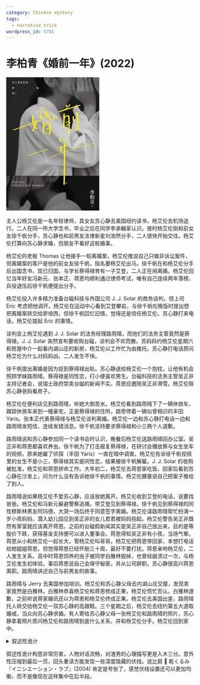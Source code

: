 ```yaml
---
category: Chinese mystery
tags:
  - narrative_trick
wordpress_id: 5741
---
```


# 李柏青《婚前一年》(2022)

<img src=images/2022_cover.jpg width=250/>

主人公杨艾伦是一名年轻律师，其女友苏心静去美国纽约读书，杨艾伦去机场送行。二人在同一所大学念书，毕业之后在同学李承翰家认识。彼时杨艾伦刚和前女友徐千帆分手，苏心静也和前男友法律新星刘浩然分手，二人很快开始交往。杨艾伦打算向苏心静求婚，但朋友不看好这桩婚事。

杨艾伦的老板 Thomas 让他接手一桩离婚案，杨艾伦推说自己只做非诉讼案件，但离婚案的客户是他的前女友徐千帆，指名要杨艾伦出马。徐千帆在和杨艾伦分手后出国念书，现已归国，与学长蔡得禄育有一子艾登，二人正在闹离婚。杨艾伦回忆当年好友冯新元、张本正、蒋恩均顺利通过律师考试，唯有自己连续两年落榜，兵役退伍后徐千帆便提出分手。

杨艾伦投入许多精力准备台磁科技与外国公司 J. J. Solar 的商务谈判，但上司 Eric 考虑把他调开。杨艾伦在运动中心看到艾登攀岩，与徐千帆吃晚饭时提出想把离婚案转交给廖培西，但徐千帆回忆旧情，觉得还是信任杨艾伦。苏心静打来电话，杨艾伦提起 Eric 的事情。

谈判会上杨艾伦遇到 J. J. Solar 的法务经理路雨晴，而他们的法务主管竟然是蔡得禄。J. J. Solar 突然宣布要收购台磁，谈判会不欢而散。苏妈妈约杨艾伦星期六和房屋中介一起看内湖山庄的新房，杨艾伦以工作忙为由推托。苏心静打电话质问杨艾伦为什么对妈妈凶，二人发生不快。

徐千帆提出离婚是因为捉到蔡得禄出轨。苏心静送给杨艾伦一个抱枕，让他有机会照顾学妹路雨晴。蔡得禄是同性恋，打小便喜欢男生。台磁科技的法务主管吴正非主持记者会，说瑞士政府禁卖台磁的新闻不实。蒋恩应邀陪吴正非滑雪。杨艾伦陪苏心静爸妈看房子。

杨艾伦在便利店见到路雨晴，听她大倒苦水。杨艾伦看到路雨晴下了一辆休旅车，跟踪休旅车来到一幢豪宅，正是蔡得禄的住所，路旁停着一辆似曾相识的丰田 Yaris。张本正代表蔡得禄与杨艾伦谈判离婚。杨艾伦一边和苏心静打电话一边和路雨晴发短信，连续发错消息。徐千帆坚持要求蔡得禄和小三两个人道歉。

路雨晴说和苏心静参加同一个读书会时认识，晚餐后杨艾伦送路雨晴回办公室。吴正非和蒋恩都喜欢养虫。徐千帆为了打击报复蔡得禄，在研讨会播放蔡与女生坐车的视频，原来她雇了侦探（丰田 Yaris）一直在暗中调查。杨艾伦告诉徐千帆视频里的女生不是小三，蔡得禄其实是同性恋，结果被徐千帆解雇。J. J. Solar 的收购被批准，杨艾伦和蒋恩拼命工作。大年初二，杨艾伦去蒋恩家吃饭，回家后看到苏心静在沙发上，问为什么没有告诉她徐千帆的事情。杨艾伦搪塞说自己把案子推给了别人。

路雨晴说如果杨艾伦不爱苏心静，应该放她离开。杨艾伦收到艾登的电话，说要找爸爸。杨艾伦和冯新元躲避警察追捕，带艾登见到蔡得禄。徐千帆见到蔡得禄的同性穆斯林男友阿玛德，大哭一场后终于同意签字离婚。杨艾伦请路雨晴帮忙扮演一岁小孩妈妈，潜入幼儿园见到吴正非的女儿君君被妈妈抱起。杨艾伦警告吴正非既然有家室就应该离开蒋恩。之前的台磁假新闻其实是吴正非自己放出来，目的是等股价下跌，获得基金支持便可以进入董事会。蒋恩得知吴正非有小孩，当场气晕。蒋恩从小和杨艾伦一起长大，管杨艾伦叫哥哥。杨艾伦把蒋恩带回家，本想打电话给她姐姐蒋思，但觉得蒋思已经怀胎三十周，最好不要打扰。蒋恩亲吻杨艾伦，二人发生关系。高中时蒋恩饲养的虫子被同学白雅林毁掉，也曾经崩溃过一次，与杨艾伦发生初体验。事后蒋恩说自己会保守秘密，并从公司辞职。苏心静很高兴蒋恩离职。路雨晴讲述自己与前男友的故事。

路雨晴与 Jerry 去美国参加培训。杨艾伦和苏心静父母去内湖山庄交屋，发现卖家竟然是白雅林。白雅林恭喜杨艾伦和蒋恩修成正果，杨艾伦慌忙否认。白雅林道歉，之前听说蒋家婚讯还以为蒋恩和杨艾伦终成正果。杨艾伦去美国出差，路雨晴托人转交给杨艾伦一双苏心静的高跟鞋。三个星期之后，杨艾伦去纽约第五大道取婚戒，当众向苏心静求婚。有人寄给苏心静父母一张杨艾伦和路雨晴的照片，苏心静拿着照片质问杨艾伦和路雨晴到底什么关系，并和杨艾伦分手。杨艾伦回到家中。

<details><summary>叙述性诡计</summary>
杨艾伦已与蒋恩的姐姐蒋思结婚，只不过没有正式登记。蒋思回到娘家怀孕待产，所以二人没住一起。书名《婚前一年》是与蒋思婚前一年，而不是与苏心静婚前一年。杨艾伦为了摆脱苏心静，自己给苏心静父母寄了照片。结尾杨艾伦回到家中，将婚戒交给蒋思。
</details>

叙述性诡计构思非常厉害，人物对话流畅，对渣男的心理描写更是入木三分。意外性压缩到最后一页，回头重读方能发现一些深度隐藏的伏线。说比肩 📖 乾くるみ『イニシエーション・ラブ』(2004) 肯定是夸张了，感觉伏线设置还可以更加均衡，而不是像现在这样集中在后半段。
